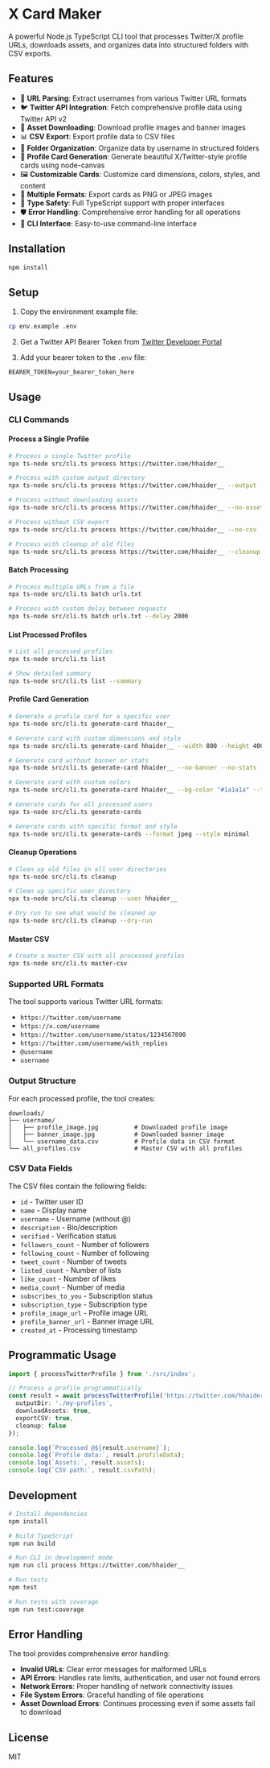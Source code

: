 # X Card Maker

A powerful Node.js TypeScript CLI tool that processes Twitter/X profile URLs, downloads assets, and organizes data into structured folders with CSV exports.

## Features

- 🔗 **URL Parsing**: Extract usernames from various Twitter URL formats
- 🐦 **Twitter API Integration**: Fetch comprehensive profile data using Twitter API v2
- 📸 **Asset Downloading**: Download profile images and banner images
- 📊 **CSV Export**: Export profile data to CSV files
- 📁 **Folder Organization**: Organize data by username in structured folders
- 🎨 **Profile Card Generation**: Generate beautiful X/Twitter-style profile cards using node-canvas
- 🖼️ **Customizable Cards**: Customize card dimensions, colors, styles, and content
- 📱 **Multiple Formats**: Export cards as PNG or JPEG images
- 🎯 **Type Safety**: Full TypeScript support with proper interfaces
- 🛡️ **Error Handling**: Comprehensive error handling for all operations
- 🚀 **CLI Interface**: Easy-to-use command-line interface

## Installation

```bash
npm install
```

## Setup

1. Copy the environment example file:
```bash
cp env.example .env
```

2. Get a Twitter API Bearer Token from [Twitter Developer Portal](https://developer.twitter.com/)

3. Add your bearer token to the `.env` file:
```
BEARER_TOKEN=your_bearer_token_here
```

## Usage

### CLI Commands

#### Process a Single Profile

```bash
# Process a single Twitter profile
npx ts-node src/cli.ts process https://twitter.com/hhaider__

# Process with custom output directory
npx ts-node src/cli.ts process https://twitter.com/hhaider__ --output ./my-profiles

# Process without downloading assets
npx ts-node src/cli.ts process https://twitter.com/hhaider__ --no-assets

# Process without CSV export
npx ts-node src/cli.ts process https://twitter.com/hhaider__ --no-csv

# Process with cleanup of old files
npx ts-node src/cli.ts process https://twitter.com/hhaider__ --cleanup
```

#### Batch Processing

```bash
# Process multiple URLs from a file
npx ts-node src/cli.ts batch urls.txt

# Process with custom delay between requests
npx ts-node src/cli.ts batch urls.txt --delay 2000
```

#### List Processed Profiles

```bash
# List all processed profiles
npx ts-node src/cli.ts list

# Show detailed summary
npx ts-node src/cli.ts list --summary
```

#### Profile Card Generation

```bash
# Generate a profile card for a specific user
npx ts-node src/cli.ts generate-card hhaider__

# Generate card with custom dimensions and style
npx ts-node src/cli.ts generate-card hhaider__ --width 800 --height 400 --style modern

# Generate card without banner or stats
npx ts-node src/cli.ts generate-card hhaider__ --no-banner --no-stats

# Generate card with custom colors
npx ts-node src/cli.ts generate-card hhaider__ --bg-color "#1a1a1a" --text-color "#ffffff" --accent-color "#00ff00"

# Generate cards for all processed users
npx ts-node src/cli.ts generate-cards

# Generate cards with specific format and style
npx ts-node src/cli.ts generate-cards --format jpeg --style minimal
```

#### Cleanup Operations

```bash
# Clean up old files in all user directories
npx ts-node src/cli.ts cleanup

# Clean up specific user directory
npx ts-node src/cli.ts cleanup --user hhaider__

# Dry run to see what would be cleaned up
npx ts-node src/cli.ts cleanup --dry-run
```

#### Master CSV

```bash
# Create a master CSV with all processed profiles
npx ts-node src/cli.ts master-csv
```

### Supported URL Formats

The tool supports various Twitter URL formats:

- `https://twitter.com/username`
- `https://x.com/username`
- `https://twitter.com/username/status/1234567890`
- `https://twitter.com/username/with_replies`
- `@username`
- `username`

### Output Structure

For each processed profile, the tool creates:

```
downloads/
├── username/
│   ├── profile_image.jpg          # Downloaded profile image
│   ├── banner_image.jpg           # Downloaded banner image
│   └── username_data.csv          # Profile data in CSV format
└── all_profiles.csv               # Master CSV with all profiles
```

### CSV Data Fields

The CSV files contain the following fields:

- `id` - Twitter user ID
- `name` - Display name
- `username` - Username (without @)
- `description` - Bio/description
- `verified` - Verification status
- `followers_count` - Number of followers
- `following_count` - Number of following
- `tweet_count` - Number of tweets
- `listed_count` - Number of lists
- `like_count` - Number of likes
- `media_count` - Number of media
- `subscribes_to_you` - Subscription status
- `subscription_type` - Subscription type
- `profile_image_url` - Profile image URL
- `profile_banner_url` - Banner image URL
- `created_at` - Processing timestamp

## Programmatic Usage

```typescript
import { processTwitterProfile } from './src/index';

// Process a profile programmatically
const result = await processTwitterProfile('https://twitter.com/hhaider__', {
  outputDir: './my-profiles',
  downloadAssets: true,
  exportCSV: true,
  cleanup: false
});

console.log(`Processed @${result.username}`);
console.log(`Profile data:`, result.profileData);
console.log(`Assets:`, result.assets);
console.log(`CSV path:`, result.csvPath);
```

## Development

```bash
# Install dependencies
npm install

# Build TypeScript
npm run build

# Run CLI in development mode
npm run cli process https://twitter.com/hhaider__

# Run tests
npm test

# Run tests with coverage
npm run test:coverage
```

## Error Handling

The tool provides comprehensive error handling:

- **Invalid URLs**: Clear error messages for malformed URLs
- **API Errors**: Handles rate limits, authentication, and user not found errors
- **Network Errors**: Proper handling of network connectivity issues
- **File System Errors**: Graceful handling of file operations
- **Asset Download Errors**: Continues processing even if some assets fail to download

## License

MIT
